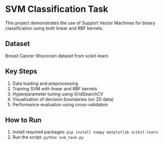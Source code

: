 # SVM Classification Task

This project demonstrates the use of Support Vector Machines for binary classification using both linear and RBF kernels.

## Dataset
Breast Cancer Wisconsin dataset from scikit-learn

## Key Steps
1. Data loading and preprocessing
2. Training SVM with linear and RBF kernels
3. Hyperparameter tuning using GridSearchCV
4. Visualization of decision boundaries (on 2D data)
5. Performance evaluation using cross-validation

## How to Run
1. Install required packages: `pip install numpy matplotlib scikit-learn`
2. Run the script: `python svm_task.py`
